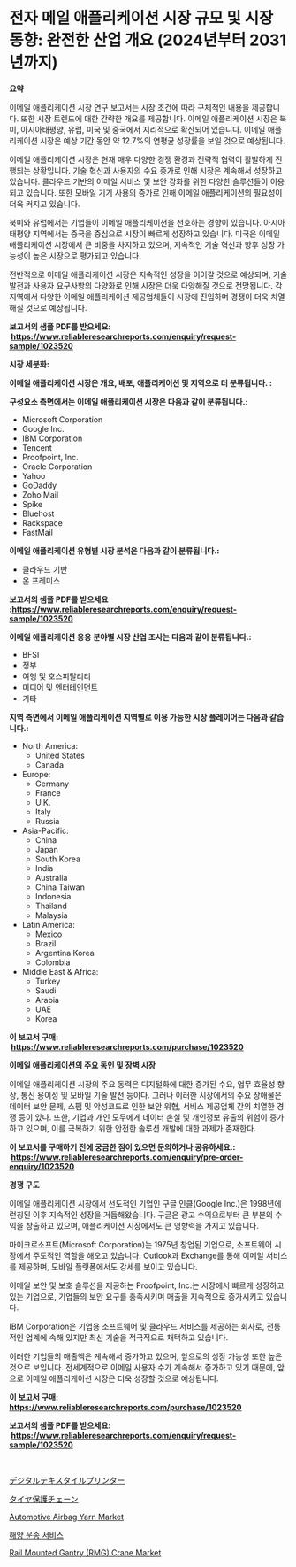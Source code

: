 <p><h1>전자 메일 애플리케이션 시장 규모 및 시장 동향: 완전한 산업 개요 (2024년부터 2031년까지)</h1></p><p><strong>요약</strong></p>
<p><p>이메일 애플리케이션 시장 연구 보고서는 시장 조건에 따라 구체적인 내용을 제공합니다. 또한 시장 트렌드에 대한 간략한 개요를 제공합니다. 이메일 애플리케이션 시장은 북미, 아시아태평양, 유럽, 미국 및 중국에서 지리적으로 확산되어 있습니다. 이메일 애플리케이션 시장은 예상 기간 동안 약 12.7%의 연평균 성장률을 보일 것으로 예상됩니다.</p><p>이메일 애플리케이션 시장은 현재 매우 다양한 경쟁 환경과 전략적 협력이 활발하게 진행되는 상황입니다. 기술 혁신과 사용자의 수요 증가로 인해 시장은 계속해서 성장하고 있습니다. 클라우드 기반의 이메일 서비스 및 보안 강화를 위한 다양한 솔루션들이 이용되고 있습니다. 또한 모바일 기기 사용의 증가로 인해 이메일 애플리케이션의 필요성이 더욱 커지고 있습니다.</p><p>북미와 유럽에서는 기업들이 이메일 애플리케이션을 선호하는 경향이 있습니다. 아시아태평양 지역에서는 중국을 중심으로 시장이 빠르게 성장하고 있습니다. 미국은 이메일 애플리케이션 시장에서 큰 비중을 차지하고 있으며, 지속적인 기술 혁신과 향후 성장 가능성이 높은 시장으로 평가되고 있습니다.</p><p>전반적으로 이메일 애플리케이션 시장은 지속적인 성장을 이어갈 것으로 예상되며, 기술 발전과 사용자 요구사항의 다양화로 인해 시장은 더욱 다양해질 것으로 전망됩니다. 각 지역에서 다양한 이메일 애플리케이션 제공업체들이 시장에 진입하며 경쟁이 더욱 치열해질 것으로 예상됩니다.</p></p>
<p><strong>보고서의 샘플 PDF를 받으세요: &nbsp;<a href="https://www.reliableresearchreports.com/enquiry/request-sample/1023520">https://www.reliableresearchreports.com/enquiry/request-sample/1023520</a></strong></p>
<p><strong>시장 세분화:</strong></p>
<p><strong> 이메일 애플리케이션 시장은 개요, 배포, 애플리케이션 및 지역으로 더 분류됩니다. :</strong></p>
<p><strong>구성요소 측면에서는 이메일 애플리케이션 시장은 다음과 같이 분류됩니다.:</strong></p>
<p><ul><li>Microsoft Corporation</li><li>Google Inc.</li><li>IBM Corporation</li><li>Tencent</li><li>Proofpoint, Inc.</li><li>Oracle Corporation</li><li>Yahoo</li><li>GoDaddy</li><li>Zoho Mail</li><li>Spike</li><li>Bluehost</li><li>Rackspace</li><li>FastMail</li></ul></p>
<p><strong> 이메일 애플리케이션 유형별 시장 분석은 다음과 같이 분류됩니다.:</strong></p>
<p><ul><li>클라우드 기반</li><li>온 프레미스</li></ul></p>
<p><strong>보고서의 샘플 PDF를 받으세요 :<a href="https://www.reliableresearchreports.com/enquiry/request-sample/1023520">https://www.reliableresearchreports.com/enquiry/request-sample/1023520</a></strong></p>
<p><strong> 이메일 애플리케이션 응용 분야별 시장 산업 조사는 다음과 같이 분류됩니다.:</strong></p>
<p><ul><li>BFSI</li><li>정부</li><li>여행 및 호스피탈리티</li><li>미디어 및 엔터테인먼트</li><li>기타</li></ul></p>
<p><strong>지역 측면에서 이메일 애플리케이션 지역별로 이용 가능한 시장 플레이어는 다음과 같습니다.:</strong></p>
<p><ul>
    <li>
        North America:
        <ul>
            <li>United States</li>
            <li>Canada</li>
        </ul>
    </li>
    <li>
        Europe:
        <ul>
            <li>Germany</li>
            <li>France</li>
            <li>U.K.</li>
            <li>Italy</li>
            <li>Russia</li>
        </ul>
    </li>
    <li>
        Asia-Pacific:
        <ul>
            <li>China</li>
            <li>Japan</li>
            <li>South Korea</li>
            <li>India</li>
            <li>Australia</li>
            <li>China Taiwan</li>
            <li>Indonesia</li>
            <li>Thailand</li>
            <li>Malaysia</li>
        </ul>
    </li>
    <li>
        Latin America:
        <ul>
            <li>Mexico</li>
            <li>Brazil</li>
            <li>Argentina Korea</li>
            <li>Colombia</li>
        </ul>
    </li>
    <li>
        Middle East & Africa:
        <ul>
            <li>Turkey</li>
            <li>Saudi</li>
            <li>Arabia</li>
            <li>UAE</li>
            <li>Korea</li>
        </ul>
    </li>
    </ul></p>
<p><strong>이 보고서 구매: &nbsp;<a href="https://www.reliableresearchreports.com/purchase/1023520">https://www.reliableresearchreports.com/purchase/1023520</a></strong></p>
<p><strong>이메일 애플리케이션의 주요 동인 및 장벽 시장</strong></p>
<p><p>이메일 애플리케이션 시장의 주요 동력은 디지털화에 대한 증가된 수요, 업무 효율성 향상, 통신 용이성 및 모바일 기술 발전 등이다. 그러나 이러한 시장에서의 주요 장애물은 데이터 보안 문제, 스팸 및 악성코드로 인한 보안 위협, 서비스 제공업체 간의 치열한 경쟁 등이 있다. 또한, 기업과 개인 모두에게 데이터 손실 및 개인정보 유출의 위험이 증가하고 있으며, 이를 극복하기 위한 안전한 솔루션 개발에 대한 과제가 존재한다.</p></p>
<p><strong>이 보고서를 구매하기 전에 궁금한 점이 있으면 문의하거나 공유하세요.: &nbsp;<a href="https://www.reliableresearchreports.com/enquiry/pre-order-enquiry/1023520">https://www.reliableresearchreports.com/enquiry/pre-order-enquiry/1023520</a></strong></p>
<p><strong>경쟁 구도</strong></p>
<p><p>이메일 애플리케이션 시장에서 선도적인 기업인 구글 인클(Google Inc.)은 1998년에 런칭된 이후 지속적인 성장을 거듭해왔습니다. 구글은 광고 수익으로부터 큰 부분의 수익을 창출하고 있으며, 애플리케이션 시장에서도 큰 영향력을 가지고 있습니다.</p><p>마이크로소프트(Microsoft Corporation)는 1975년 창업된 기업으로, 소프트웨어 시장에서 주도적인 역할을 해오고 있습니다. Outlook과 Exchange를 통해 이메일 서비스를 제공하며, 모바일 플랫폼에서도 강세를 보이고 있습니다.</p><p>이메일 보안 및 보호 솔루션을 제공하는 Proofpoint, Inc.는 시장에서 빠르게 성장하고 있는 기업으로, 기업들의 보안 요구를 충족시키며 매출을 지속적으로 증가시키고 있습니다.</p><p>IBM Corporation은 기업용 소프트웨어 및 클라우드 서비스를 제공하는 회사로, 전통적인 업계에 속해 있지만 최신 기술을 적극적으로 채택하고 있습니다.</p><p>이러한 기업들의 매출액은 계속해서 증가하고 있으며, 앞으로의 성장 가능성 또한 높은 것으로 보입니다. 전세계적으로 이메일 사용자 수가 계속해서 증가하고 있기 때문에, 앞으로 이메일 애플리케이션 시장은 더욱 성장할 것으로 예상됩니다.</p></p>
<p><strong>이 보고서 구매: &nbsp; <a href="https://www.reliableresearchreports.com/purchase/1023520">https://www.reliableresearchreports.com/purchase/1023520</a></strong></p>
<p><strong>보고서의 샘플 PDF를 받으세요: &nbsp;<a href="https://www.reliableresearchreports.com/enquiry/request-sample/1023520">https://www.reliableresearchreports.com/enquiry/request-sample/1023520</a></strong><strong></strong></p>
<p>&nbsp;</p>
<p><p><a href="https://github.com/cnnriuez22368/Market-Research-Report-List-1/blob/main/8012763647.md">デジタルテキスタイルプリンター</a></p><p><a href="https://medium.com/@susanjprice2023/%E3%82%BF%E3%82%A4%E3%83%A4%E4%BF%9D%E8%AD%B7%E3%83%81%E3%82%A7%E3%83%BC%E3%83%B3%E5%B8%82%E5%A0%B4-%E3%82%BF%E3%82%A4%E3%83%97-%E3%82%A2%E3%83%97%E3%83%AA%E3%82%B1%E3%83%BC%E3%82%B7%E3%83%A7%E3%83%B3-%E3%81%8A%E3%82%88%E3%81%B3%E5%9C%B0%E7%90%86%E3%81%AB%E3%82%88%E3%82%8B%E5%8C%85%E6%8B%AC%E7%9A%84%E8%A9%95%E4%BE%A1-27c8af2e4344">タイヤ保護チェーン</a></p><p><a href="https://github.com/Krish2023na/Market-Research-Report-List-3/blob/main/automotive-airbag-yarn-market.md">Automotive Airbag Yarn Market</a></p><p><a href="https://github.com/vs10l4sfg5c/Market-Research-Report-List-1/blob/main/7366531339.md">해양 운송 서비스</a></p><p><a href="https://issuu.com/reportprime-2/docs/rail-mounted-gantry-rmg-crane-market-size-2030.ppt">Rail Mounted Gantry (RMG) Crane Market</a></p></p>